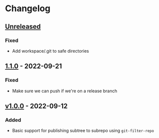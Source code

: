 # Changelog

## [Unreleased]
### Fixed
- Add workspace/.git to safe directories

## [1.1.0] - 2022-09-21
### Fixed
- Make sure we can push if we're on a release branch

## [v1.0.0] - 2022-09-12
### Added
- Basic support for publishing subtree to subrepo using `git-filter-repo`

[Unreleased]: https://github.com/cucumber/action-publish-subrepo/compare/v1.1.0...HEAD
[1.1.0]: https://github.com/cucumber/action-publish-subrepo/compare/v1.0.0...v1.1.0
[v1.0.0]: https://github.com/cucumber/action-publish-subrepo/compare/v0.0.0...v1.0.0
